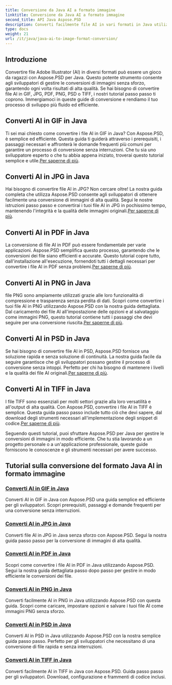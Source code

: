 ```yaml
---
title: Conversione da Java AI a formato immagine
linktitle: Conversione da Java AI a formato immagine
second_title: API Java Aspose.PSD
description: Converti facilmente file AI in vari formati in Java utilizzando Aspose.PSD. Segui le nostre guide complete per conversioni di immagini fluide e di alta qualità.
type: docs
weight: 21
url: /it/java/java-ai-to-image-format-conversion/
---
```


## Introduzione

Convertire file Adobe Illustrator (AI) in diversi formati può essere un gioco da ragazzi con Aspose.PSD per Java. Questo potente strumento consente agli sviluppatori di gestire le conversioni di immagini senza sforzo, garantendo ogni volta risultati di alta qualità. Se hai bisogno di convertire file AI in GIF, JPG, PDF, PNG, PSD o TIFF, i nostri tutorial passo passo ti coprono. Immergiamoci in queste guide di conversione e rendiamo il tuo processo di sviluppo più fluido ed efficiente.

## Converti AI in GIF in Java
 Ti sei mai chiesto come convertire i file AI in GIF in Java? Con Aspose.PSD, è semplice ed efficiente. Questa guida ti guiderà attraverso i prerequisiti, i passaggi necessari e affronterà le domande frequenti più comuni per garantire un processo di conversione senza interruzioni. Che tu sia uno sviluppatore esperto o che tu abbia appena iniziato, troverai questo tutorial semplice e utile.[Per saperne di più](./convert-ai-to-gif/).

## Converti AI in JPG in Java
Hai bisogno di convertire file AI in JPG? Non cercare oltre! La nostra guida completa che utilizza Aspose.PSD consente agli sviluppatori di ottenere facilmente una conversione di immagini di alta qualità. Segui le nostre istruzioni passo passo e convertirai i tuoi file AI in JPG in pochissimo tempo, mantenendo l'integrità e la qualità delle immagini originali.[Per saperne di più](./convert-ai-to-jpg/).

## Converti AI in PDF in Java
 La conversione di file AI in PDF può essere fondamentale per varie applicazioni. Aspose.PSD semplifica questo processo, garantendo che le conversioni dei file siano efficienti e accurate. Questo tutorial copre tutto, dall'installazione all'esecuzione, fornendoti tutti i dettagli necessari per convertire i file AI in PDF senza problemi.[Per saperne di più](./convert-ai-to-pdf/).

## Converti AI in PNG in Java
 file PNG sono ampiamente utilizzati grazie alle loro funzionalità di compressione e trasparenza senza perdita di dati. Scopri come convertire i tuoi file AI in PNG utilizzando Aspose.PSD con la nostra guida dettagliata. Dal caricamento dei file AI all'impostazione delle opzioni e al salvataggio come immagini PNG, questo tutorial contiene tutti i passaggi che devi seguire per una conversione riuscita.[Per saperne di più](./convert-ai-to-png/).

## Converti AI in PSD in Java
 Se hai bisogno di convertire file AI in PSD, Aspose.PSD fornisce una soluzione rapida e senza soluzione di continuità. La nostra guida facile da seguire garantisce che gli sviluppatori possano gestire il processo di conversione senza intoppi. Perfetto per chi ha bisogno di mantenere i livelli e la qualità dei file AI originali.[Per saperne di più](./convert-ai-to-psd/).

## Converti AI in TIFF in Java
 I file TIFF sono essenziali per molti settori grazie alla loro versatilità e all'output di alta qualità. Con Aspose.PSD, convertire i file AI in TIFF è semplice. Questa guida passo passo include tutto ciò che devi sapere, dal download degli strumenti necessari all'implementazione degli snippet di codice.[Per saperne di più](./convert-ai-to-tiff/).

Seguendo questi tutorial, puoi sfruttare Aspose.PSD per Java per gestire le conversioni di immagini in modo efficiente. Che tu stia lavorando a un progetto personale o a un'applicazione professionale, queste guide forniscono le conoscenze e gli strumenti necessari per avere successo.

## Tutorial sulla conversione del formato Java AI in formato immagine
### [Converti AI in GIF in Java](./convert-ai-to-gif/)
Converti AI in GIF in Java con Aspose.PSD una guida semplice ed efficiente per gli sviluppatori. Scopri prerequisiti, passaggi e domande frequenti per una conversione senza interruzioni.
### [Converti AI in JPG in Java](./convert-ai-to-jpg/)
Converti file AI in JPG in Java senza sforzo con Aspose.PSD. Segui la nostra guida passo passo per la conversione di immagini di alta qualità.
### [Converti AI in PDF in Java](./convert-ai-to-pdf/)
Scopri come convertire i file AI in PDF in Java utilizzando Aspose.PSD. Segui la nostra guida dettagliata passo dopo passo per gestire in modo efficiente le conversioni dei file.
### [Converti AI in PNG in Java](./convert-ai-to-png/)
Converti facilmente AI in PNG in Java utilizzando Aspose.PSD con questa guida. Scopri come caricare, impostare opzioni e salvare i tuoi file AI come immagini PNG senza sforzo.
### [Converti AI in PSD in Java](./convert-ai-to-psd/)
Converti AI in PSD in Java utilizzando Aspose.PSD con la nostra semplice guida passo passo. Perfetto per gli sviluppatori che necessitano di una conversione di file rapida e senza interruzioni.
### [Converti AI in TIFF in Java](./convert-ai-to-tiff/)
Converti facilmente AI in TIFF in Java con Aspose.PSD. Guida passo passo per gli sviluppatori. Download, configurazione e frammenti di codice inclusi.